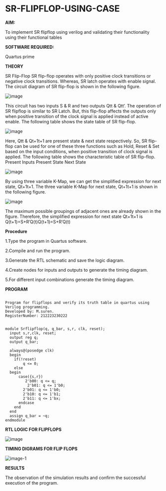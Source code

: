 # SR-FLIPFLOP-USING-CASE

**AIM:**

To implement  SR flipflop using verilog and validating their functionality using their functional tables

**SOFTWARE REQUIRED:**

Quartus prime

**THEORY**

SR Flip-Flop SR flip-flop operates with only positive clock transitions or negative clock transitions. Whereas, SR latch operates with enable signal. The circuit diagram of SR flip-flop is shown in the following figure.

![image](https://github.com/naavaneetha/SR-FLIPFLOP-USING-CASE/assets/154305477/0f710028-ad52-4d3e-9276-8714cf023a25)

 
This circuit has two inputs S & R and two outputs Qtt & Qtt’. The operation of SR flipflop is similar to SR Latch. But, this flip-flop affects the outputs only when positive transition of the clock signal is applied instead of active enable. The following table shows the state table of SR flip-flop.

![image](https://github.com/naavaneetha/SR-FLIPFLOP-USING-CASE/assets/154305477/dabfc4f4-87e3-4cbc-9472-f89ee1b5ed30)

 
Here, Qtt & Qt+1t+1 are present state & next state respectively. So, SR flip-flop can be used for one of these three functions such as Hold, Reset & Set based on the input conditions, when positive transition of clock signal is applied. The following table shows the characteristic table of SR flip-flop. Present Inputs Present State Next State

![image](https://github.com/naavaneetha/SR-FLIPFLOP-USING-CASE/assets/154305477/dd90d16c-aec5-4290-a586-e2346b1e9eb5)

 
By using three variable K-Map, we can get the simplified expression for next state, Qt+1t+1. The three variable K-Map for next state, Qt+1t+1 is shown in the following figure.

![image](https://github.com/naavaneetha/SR-FLIPFLOP-USING-CASE/assets/154305477/473efad6-d70b-4ca7-aeb7-898bbfca319f)

 
The maximum possible groupings of adjacent ones are already shown in the figure. Therefore, the simplified expression for next state Qt+1t+1 is Q(t+1)=S+R′Q(t)Q(t+1)=S+R′Q(t)

**Procedure**

1.Type the program in Quartus software.

2.Compile and run the program.

3.Generate the RTL schematic and save the logic diagram.

4.Create nodes for inputs and outputs to generate the timing diagram.

5.For different input combinations generate the timing diagram.

**PROGRAM**
```

Program for flipflops and verify its truth table in quartus using Verilog programming.
Developed by: M.suren.
RegisterNumber: 212223230222


module Srflipflop(q, q_bar, s,r, clk, reset); 
  input s,r,clk, reset;
  output reg q;
  output q_bar;
 
  always@(posedge clk) 
  begin 
    if(!reset)       
	    q <= 0;
    else 
  begin
      case({s,r})       
	     2'b00: q <= q;    
		  2'b01: q <= 1'b0;	
        2'b01: q <= 1'b0;	
        2'b10: q <= 1'b1;	
        2'b11: q <= 1'bx;			  					 
      endcase
    end
  end
  assign q_bar = ~q;
endmodule
```
**RTL LOGIC FOR FLIPFLOPS**

![image](https://github.com/user-attachments/assets/6c19c50b-2d5b-4448-bca2-94df834c4fcc)


**TIMING DIGRAMS FOR FLIP FLOPS**

![image-1](https://github.com/user-attachments/assets/ab9b42ec-fe26-4720-8323-ce087aa968d4)


**RESULTS**

The observation of the simulation results and confirm the successful execution of the program.
